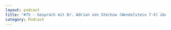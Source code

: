 ```yaml
---
layout: podcast
title: "#75 - Gespräch mit Dr. Adrian von Stechow (Wendelstein 7-X) über Kernfusion"
category: Podcast
---
```


<p><script class="podigee-podcast-player" src="https://cdn.podigee.com/podcast-player/javascripts/podigee-podcast-player.js" data-configuration="https://interviews-4-future.podigee.io/75-i4f/embed?context=external"></script></p>
